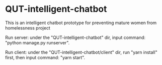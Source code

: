 # QUT-intelligent-chatbot
This is an intelligent chatbot prototype for preventing mature women from homelessness project

Run server: under the "QUT-intelligent-chatbot" dir, input command:  "python manage.py runserver".

Run client: under the "QUT-intelligent-chatbot/client" dir, run "yarn install" first, then input command: "yarn start".
